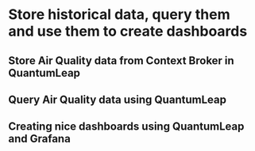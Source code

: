 # Store historical data, query them and use them to create dashboards

## Store Air Quality data from Context Broker in QuantumLeap

## Query Air Quality data using QuantumLeap

## Creating nice dashboards using QuantumLeap and Grafana
